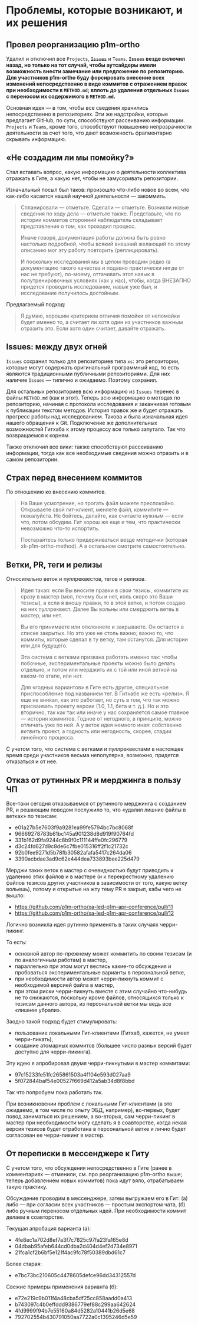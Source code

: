 # Проблемы, которые возникают, и их решения

## Провел реорганизацию p1m-ortho

Удалил и отключил все `Projects`, ~~`Issues`~~ и `Teams`. **`Issues` везде включил назад, но только на тот случай, чтобы аутсайдеры имели возможность внести замечание или предложение по репозиторию. Для участников p1m-ortho буду форсировать внесение всех изменений непосредственно в виде коммитов с отражением правок при необходимости в `METHOD.md`; вплоть до удаления отдельных `Issues` с переносом их содержимого в `METHOD.md`.**

Основная идея — в том, чтобы все сведения хранились непосредственно в репозиториях. Эти же надстройки, которые предлагает GitHub, по сути, способствуют рассеиванию информации. `Projects` и `Teams`, кроме того, способствуют повышению непрозрачности деятельности за счет того, что дают возможность фрагментарно скрывать информацию.

## «Не создадим ли мы помойку?»

Стал вставать вопрос, какую информацию о деятельности коллектива отражать в Гите, а какую нет, чтобы не замусоривать репозитории.

Изначальный посыл был таков: произошло что-либо новое во всем, что как-либо касается нашей научной деятельности — закоммить.

> Спланировали — отметьте. Сделали — отметьте. Возникли новые сведения по ходу дела — отметьте также. Представьте, что по истории коммитов сторонний наблюдатель складывает представление о том, как проходил процесс.
>
> Иначе говоря, документация работы должна быть ровно настолько подробной, чтобы всякий внешний желающий по этому описанию мог эту работу повторить (реплицировать).
>
> И поскольку исследования мы в целом проводим редко (а документацию такого качества и подавно практически нигде от нас не требуют), по-моему, оттачивать этот навык в полутренировочных условиях (как у нас), чтобы, когда ВНЕЗАПНО придется проводить исследование, навык уже был, и исследование получилось достойным.

Предлагаемый подход:

> Я думаю, хорошим критерием отличия помойки от непомойки будет именно то, а считает ли хотя один из участников важным отразить это. Если хотя один считает, давайте отражать.

## Issues: между двух огней

`Issues` сохранил только для репозиториев типа `xs`: это репозитории, которые могут содержать оригинальный программный код, то есть являются традиционными публичными репозиториями. Для них наличие `Issues` — типично и ожидаемо. Поэтому сохранил.

Для остальных репозиториев всю информацию из `Issues` перенес в файлы `METHOD.md` (как и этот). Теперь всю информацию о методах по репозиторию, начиная с протокола исследования и заканчивая готовым к публикации текстом методов. История правок же и будет отражать прогресс работы над исследованием. Такова и была изначальная идея нашего обращения к Git. Подключение же дополнительных возможностей Гитхаба к этому процессу все только запутало. Так что возвращаемся к корням.

Также отключил все вики: также способствуют рассеиванию информации, тогда как все необходимые сведения можно отразить и в самом репозитории.

## Страх перед внесением коммитов

По отношению ко внесению коммитов.

> На Ваше усмотрение, но трогать файл можете преспокойно. Открываете свой гит-клиент, меняете файл, коммитите — пожалуйста. Не бойтесь, делайте, как считаете нужным — если что, потом обсудим. Гит хорош же еще и тем, что практически невозможно что-то испортить.
>
> Постарайтесь только придерживаться везде методички (которая xk-p1m-ortho-method). А в остальном смотрите самостоятельно.

## Ветки, PR, теги и релизы

Относительно веток и пуллреквестов, тегов и релизов.

> Идея такая: если Вы вносите правки в свои тезисы, коммитите их сразу в мастер (мол, почему бы и нет, коль скоро это Ваши тезисы), а если я вношу правки, то в этой ветке, и потом создаю на них пуллреквест. Далее Вы вольны или смерджить ветвь в мастер, или нет.
>
> Вы его принимаете или отклоняете и закрываете. Он остается в списке закрытых. Но это уже не столь важно; важно то, что коммиты, которые сделал в ту ветку, там останутся. Для истории или для будущего.
>
> Эта система с ветками призвана работать именно так: чтобы побочные, экспериментальные проекты можно было делать отдельно, и потом или мерджить их с той или иной веткой на каком-то этапе, или нет.
>
> Для «годных вариантов» в Гите есть другое, специальное приспособление под названием тег. В Гитхабе же есть «релиз». Я еще не вникал, как это работает, но суть в том, что так можно присваивать проекту версии (1.0, 1.1, бета и т. д.). Но и это вторично, так как так или иначе у нас сохраняется самое главное — история коммитов. Годное от негодного, в принципе, можно отличать уже по ней. А у веток идея немного иная: собственно _ветвить_ проект, а годность или негодность, скорее, стадии линейного процесса.

С учетом того, что система с ветками и пуллреквестами в настоящее время среди участников весьма непопулярна, возможно, придется отказаться и от нее.

## Отказ от рутинных PR и мерджинга в пользу ЧП

Все-таки сегодня отказываемся от рутинного мерджинга с созданием PR, и решающим поводом послужило то, что «удалил лишние файлы в ветках» по тезисам:

* e01a27b5e7603f9a9281ea99fe5794bc7bc8068f
* 96669278783b61bc145a901238d8d919f90764fd
* 331b162d9fa9244c8b9f0c111144ffe0fc296779
* d3c24fd627d9c8de6c7fbe015316ff2f1c21732c
* 92b0fee9271d5b78fb30582afafa5417c264da06
* 3390acbdae3ad9c62e444dea733893bee225d479

Мерджи таких веток в мастер с очевидностью будут приводить к удалению этих файлов и в мастере (и к перекрестному удалению файлов тезисов других участников в зависимости от того, какую ветку вольешь), потому и открытые на жту тему PR я закрыл, кабы чего не вышло:

* https://github.com/p1m-ortho/xa-led-p1m-apr-conference/pull/11
* https://github.com/p1m-ortho/xa-led-p1m-apr-conference/pull/12

Логично возникла идея рутинно применять в таких случаях черри-пикинг.

То есть:

* основной автор по-прежнему может коммитить по своим тезисам (и по аналогичным работам) в мастер,
* параллельно при этом могут вестись какие-то обсуждения и пробоваться экспериментальные варианты в персональной ветке,
* при необходимости автор может черри-пикнуть коммит с необходимой версией файла в мастер,
* при этом риски черри-пикнуть вместе с этим случайно что-нибудь не то снижаются, поскольку кроме файлов, относящихся только к тезисам данного автора, из персональной ветки мы ведь все «лишнее убрали».

Заодно такой подход будет стимулировать:

* пользование локальными Гит-клиентами (Гитхаб, кажется, не умеет черри-пикать),
* создание атомарных коммитов (большее число разных версий будет доступно для черри-пикинга).

Эту идею я апробировал двумя черри-пикнутыми в мастер коммитами:

* 97c15233fe51fc265861503a4f104e593d027aa9
* 5f072844baf54e00527f669d412a5ab34d8f8bbd

Так что попробуем пока работать так.

При возникновении проблем с локальными Гит-клиентами (а это ожидаемо, в том числе по опыту ЭБД, например), во-первых, будет повод заниматься их решением, а во-вторых, сам черри-пикинг в мастер при необходимости могу сделать я в соавторстве, когда некая версия тезисов будет отработана в персональной ветке и лично будет согласован ее черри-пикинг в мастер.

## От переписки в мессенджере к Гиту

С учетом того, что обсуждения непосредственно в Гите (ранее в комментариях — отменили, см. про реорганизацию p1m-ortho выше; теперь добавлением новых коммитов) пока идут вяло, отрабатываем такую практику.

Обсуждение проводим в мессенджере, затем выгружаем его в Гит: (а) либо — при согласии всех участников — простым экспортом чата, (б) либо ручным переносом отдельных идей. При необходимости коммит делаем в соавторстве.

Текущая апробация варианта (а):

* 4fe8ec1a702d8ef7a3f7c7825c97fa23fa165e8d
* 04dbab95afeb644cd0dba2d404d4ef2d734e8971
* 21fca1cf2b6bf5e121f4ac9fc78f50389dbd61c7

Более старая:

* e7bc73bc210605c4478605defce96dd34312557d

Свежие примеры применения варианта (б):

* e72e219c9b011f4a48cba5df25cc858aadd0a413
* b743097c4b0effddd9386779ef88c299aa642624
* 4fd9999f94b7e55160a84d5282a10441b26d5e68
* 792702554b430791050aa7722a0c1395246d5e59